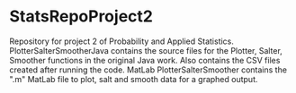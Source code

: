 # StatsRepoProject2
Repository for project 2 of Probability and Applied Statistics.
PlotterSalterSmootherJava contains the source files for the Plotter, Salter, Smoother functions in the original Java work. Also contains the CSV files created after running the code.
MatLab PlotterSalterSmoother contains the ".m" MatLab file to plot, salt and smooth data for a graphed output.
